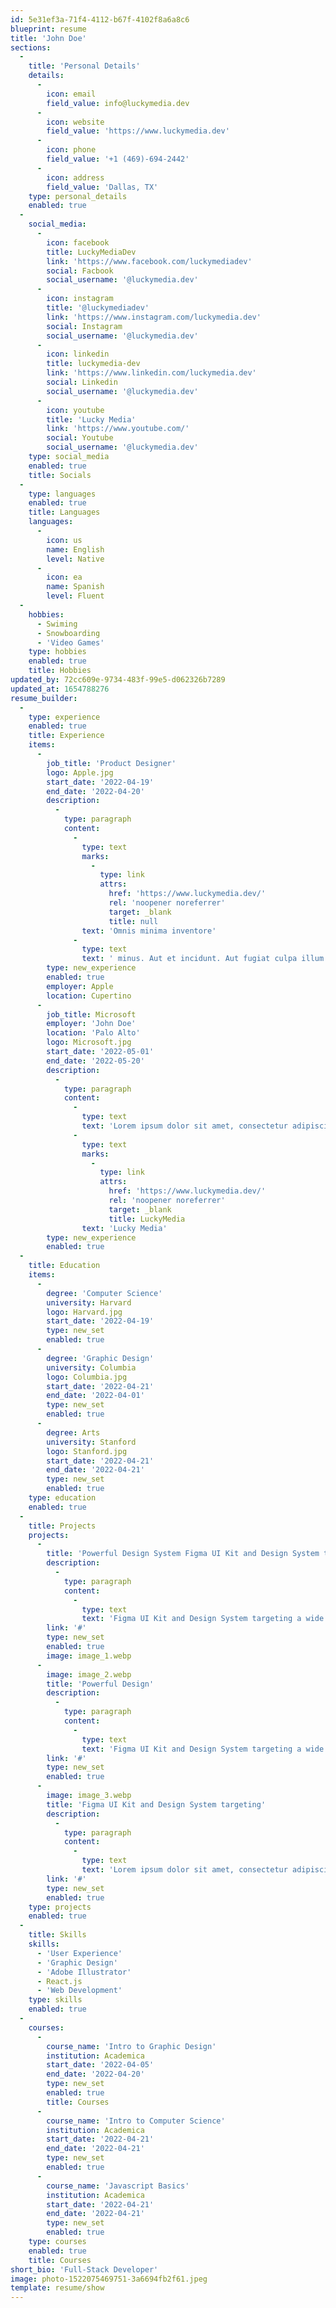 ```yaml
---
id: 5e31ef3a-71f4-4112-b67f-4102f8a6a8c6
blueprint: resume
title: 'John Doe'
sections:
  -
    title: 'Personal Details'
    details:
      -
        icon: email
        field_value: info@luckymedia.dev
      -
        icon: website
        field_value: 'https://www.luckymedia.dev'
      -
        icon: phone
        field_value: '+1 (469)-694-2442'
      -
        icon: address
        field_value: 'Dallas, TX'
    type: personal_details
    enabled: true
  -
    social_media:
      -
        icon: facebook
        title: LuckyMediaDev
        link: 'https://www.facebook.com/luckymediadev'
        social: Facbook
        social_username: '@luckymedia.dev'
      -
        icon: instagram
        title: '@luckymediadev'
        link: 'https://www.instagram.com/luckymedia.dev'
        social: Instagram
        social_username: '@luckymedia.dev'
      -
        icon: linkedin
        title: luckymedia-dev
        link: 'https://www.linkedin.com/luckymedia.dev'
        social: Linkedin
        social_username: '@luckymedia.dev'
      -
        icon: youtube
        title: 'Lucky Media'
        link: 'https://www.youtube.com/'
        social: Youtube
        social_username: '@luckymedia.dev'
    type: social_media
    enabled: true
    title: Socials
  -
    type: languages
    enabled: true
    title: Languages
    languages:
      -
        icon: us
        name: English
        level: Native
      -
        icon: ea
        name: Spanish
        level: Fluent
  -
    hobbies:
      - Swiming
      - Snowboarding
      - 'Video Games'
    type: hobbies
    enabled: true
    title: Hobbies
updated_by: 72cc609e-9734-483f-99e5-d062326b7289
updated_at: 1654788276
resume_builder:
  -
    type: experience
    enabled: true
    title: Experience
    items:
      -
        job_title: 'Product Designer'
        logo: Apple.jpg
        start_date: '2022-04-19'
        end_date: '2022-04-20'
        description:
          -
            type: paragraph
            content:
              -
                type: text
                marks:
                  -
                    type: link
                    attrs:
                      href: 'https://www.luckymedia.dev/'
                      rel: 'noopener noreferrer'
                      target: _blank
                      title: null
                text: 'Omnis minima inventore'
              -
                type: text
                text: ' minus. Aut et incidunt. Aut fugiat culpa illum optio dolorum aut maxime ipsa. Laborum incidunt enim consectetur perspiciatis. Dolore ullam dolor impedit dolorum recusandae facilis quo et. Et ipsam vel sunt qui ut officia voluptatem.'
        type: new_experience
        enabled: true
        employer: Apple
        location: Cupertino
      -
        job_title: Microsoft
        employer: 'John Doe'
        location: 'Palo Alto'
        logo: Microsoft.jpg
        start_date: '2022-05-01'
        end_date: '2022-05-20'
        description:
          -
            type: paragraph
            content:
              -
                type: text
                text: 'Lorem ipsum dolor sit amet, consectetur adipiscing elit, sed do eiusmod tempor incididunt ut labore et dolore magna aliqua. Ut enim ad minim veniam, quis nostrud exercitation ullamco laboris nisi ut aliquip ex ea commodo consequat. Duis aute irure dolor in reprehenderit in voluptate velit esse cillum dolore eu fugiat nulla pariatur '
              -
                type: text
                marks:
                  -
                    type: link
                    attrs:
                      href: 'https://www.luckymedia.dev/'
                      rel: 'noopener noreferrer'
                      target: _blank
                      title: LuckyMedia
                text: 'Lucky Media'
        type: new_experience
        enabled: true
  -
    title: Education
    items:
      -
        degree: 'Computer Science'
        university: Harvard
        logo: Harvard.jpg
        start_date: '2022-04-19'
        type: new_set
        enabled: true
      -
        degree: 'Graphic Design'
        university: Columbia
        logo: Columbia.jpg
        start_date: '2022-04-21'
        end_date: '2022-04-01'
        type: new_set
        enabled: true
      -
        degree: Arts
        university: Stanford
        logo: Stanford.jpg
        start_date: '2022-04-21'
        end_date: '2022-04-21'
        type: new_set
        enabled: true
    type: education
    enabled: true
  -
    title: Projects
    projects:
      -
        title: 'Powerful Design System Figma UI Kit and Design System targeting'
        description:
          -
            type: paragraph
            content:
              -
                type: text
                text: 'Figma UI Kit and Design System targeting a wide variety of use cases.'
        link: '#'
        type: new_set
        enabled: true
        image: image_1.webp
      -
        image: image_2.webp
        title: 'Powerful Design'
        description:
          -
            type: paragraph
            content:
              -
                type: text
                text: 'Figma UI Kit and Design System targeting a wide variety of use cases.'
        link: '#'
        type: new_set
        enabled: true
      -
        image: image_3.webp
        title: 'Figma UI Kit and Design System targeting'
        description:
          -
            type: paragraph
            content:
              -
                type: text
                text: 'Lorem ipsum dolor sit amet, consectetur adipiscing elit. Donec tempus libero quis elit sodales vehicula. Praesent luctus aliquet dui id sollicitudin. Aenean elementum congue justo, sit amet hendrerit lectus interdum nec. Pellentesque aliquam accumsan est, et commodo ex volutpat sit amet. Donec tincidunt nunc'
        link: '#'
        type: new_set
        enabled: true
    type: projects
    enabled: true
  -
    title: Skills
    skills:
      - 'User Experience'
      - 'Graphic Design'
      - 'Adobe Illustrator'
      - React.js
      - 'Web Development'
    type: skills
    enabled: true
  -
    courses:
      -
        course_name: 'Intro to Graphic Design'
        institution: Academica
        start_date: '2022-04-05'
        end_date: '2022-04-20'
        type: new_set
        enabled: true
        title: Courses
      -
        course_name: 'Intro to Computer Science'
        institution: Academica
        start_date: '2022-04-21'
        end_date: '2022-04-21'
        type: new_set
        enabled: true
      -
        course_name: 'Javascript Basics'
        institution: Academica
        start_date: '2022-04-21'
        end_date: '2022-04-21'
        type: new_set
        enabled: true
    type: courses
    enabled: true
    title: Courses
short_bio: 'Full-Stack Developer'
image: photo-1522075469751-3a6694fb2f61.jpeg
template: resume/show
---
```

